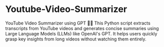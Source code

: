 # Youtube-Video-Summarizer
YouTube Video Summarizer using GPT 🎥📜
This Python script extracts transcripts from YouTube videos and generates concise summaries using Large Language Models (LLMs) like OpenAI's GPT. It helps users quickly grasp key insights from long videos without watching them entirely.
